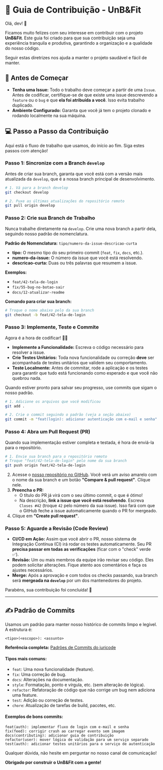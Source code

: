 # 🚀 Guia de Contribuição - UnB&Fit

Olá, dev\! 👋

Ficamos muito felizes com seu interesse em contribuir com o projeto **UnB&Fit**. Este guia foi criado para que sua contribuição seja uma experiência tranquila e produtiva, garantindo a organização e a qualidade do nosso código.

Seguir estas diretrizes nos ajuda a manter o projeto saudável e fácil de manter.

## 📖 Antes de Começar

  - **Tenha uma Issue:** Todo o trabalho deve começar a partir de uma `Issue`. Antes de codificar, certifique-se de que existe uma issue descrevendo a `feature` ou o `bug` e que **ela foi atribuída a você**. Isso evita trabalho duplicado.
  - **Ambiente Configurado:** Garanta que você já tem o projeto clonado e rodando localmente na sua máquina.

## 💻 Passo a Passo da Contribuição

Aqui está o fluxo de trabalho que usamos, do início ao fim. Siga estes passos com atenção\!

### Passo 1: Sincronize com a Branch `develop`

Antes de criar sua branch, garanta que você está com a versão mais atualizada da `develop`, que é a nossa branch principal de desenvolvimento.

```bash
# 1. Vá para a branch develop
git checkout develop

# 2. Puxe as últimas atualizações do repositório remoto
git pull origin develop
```

### Passo 2: Crie sua Branch de Trabalho

Nunca trabalhe diretamente na `develop`. Crie uma nova branch a partir dela, seguindo nosso padrão de nomenclatura.

**Padrão de Nomenclatura:** `tipo/numero-da-issue-descricao-curta`

  - **tipo:** O mesmo tipo do seu primeiro commit (`feat`, `fix`, `docs`, etc.).
  - **numero-da-issue:** O número da issue que você está resolvendo.
  - **descricao-curta:** Duas ou três palavras que resumem a issue.

**Exemplos:**

  - `feat/42-tela-de-login`
  - `fix/55-bug-no-botao-sair`
  - `docs/12-atualizar-readme`

**Comando para criar sua branch:**

```bash
# Troque o nome abaixo pelo da sua branch
git checkout -b feat/42-tela-de-login
```

### Passo 3: Implemente, Teste e Commite

Agora é a hora de codificar\! 👨‍💻

  - **Implemente a Funcionalidade:** Escreva o código necessário para resolver a issue.
  - **Crie Testes Unitários:** Toda nova funcionalidade ou correção **deve** ser acompanhada de testes unitários que validem seu comportamento.
  - **Teste Localmente:** Antes de commitar, rode a aplicação e os testes para garantir que tudo está funcionando como esperado e que você não quebrou nada.

Quando estiver pronto para salvar seu progresso, use commits que sigam o nosso padrão.

```bash
# 1. Adicione os arquivos que você modificou
git add .

# 2. Crie o commit seguindo o padrão (veja a seção abaixo)
git commit -m "feat(login): adicionar autenticação com e-mail e senha"
```

### Passo 4: Abra um Pull Request (PR)

Quando sua implementação estiver completa e testada, é hora de enviá-la para o repositório.

```bash
# 1. Envie sua branch para o repositório remoto
# Troque "feat/42-tela-de-login" pelo nome da sua branch
git push origin feat/42-tela-de-login
```

2.  Acesse o [nosso repositório no GitHub](https://github.com/FGA0138-MDS-Ajax/2025.2-Ra). Você verá um aviso amarelo com o nome da sua branch e um botão **"Compare & pull request"**. Clique nele.
3.  **Preencha o PR:**
      - O título do PR já virá com o seu último commit, o que é ótimo\!
      - Na descrição, **link a issue que você está resolvendo**. Escreva `Closes #42` (troque `42` pelo número da sua issue). Isso fará com que o GitHub feche a issue automaticamente quando o PR for mergeado.
4.  Clique em **"Create pull request"**.

### Passo 5: Aguarde a Revisão (Code Review)

  - **CI/CD em Ação:** Assim que você abrir o PR, nosso sistema de Integração Contínua (CI) irá rodar os testes automaticamente. Seu PR **precisa passar em todas as verificações** (ficar com o "check" verde ✅).
  - **Revisão:** Um ou mais membros da equipe irão revisar seu código. Eles podem solicitar alterações. Fique atento aos comentários e faça os ajustes necessários.
  - **Merge:** Após a aprovação e com todos os checks passando, sua branch será **mergeada na `develop`** por um dos mantenedores do projeto.

Parabéns, sua contribuição foi concluída\! 🎉

-----

## ✍️ Padrão de Commits

Usamos um padrão para manter nosso histórico de commits limpo e legível. A estrutura é:

`<tipo>(<escopo>): <assunto>`

**Referência completa:** [Padrões de Commits do iuricode](https://github.com/iuricode/padroes-de-commits)

#### **Tipos mais comuns:**

  - `feat`: Uma nova funcionalidade (feature).
  - `fix`: Uma correção de bug.
  - `docs`: Alterações na documentação.
  - `style`: Formatação, ponto e vírgula, etc. (sem alteração de lógica).
  - `refactor`: Refatoração de código que não corrige um bug nem adiciona uma feature.
  - `test`: Adição ou correção de testes.
  - `chore`: Atualização de tarefas de build, pacotes, etc.

#### **Exemplos de bons commits:**

```
feat(auth): implementar fluxo de login com e-mail e senha
fix(feed): corrigir crash ao carregar evento sem imagem
docs(contributing): adicionar guia de contribuição
refactor(user): mover lógica de validação para um serviço separado
test(auth): adicionar testes unitários para o serviço de autenticação
```

Qualquer dúvida, não hesite em perguntar no nosso canal de comunicação\!

**Obrigado por construir o UnB&Fit com a gente\!**